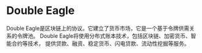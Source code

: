 # Double Eagle



Double Eagle是区块链上的协议。它建立了货币市场，它是一个基于令牌供需关系的令牌池。
Double Eagle将使用分布式账本技术，包括区块链、加密货币、智能合约等技术，
提供贷款、融资、稳定货币、闪电贷款、流动性挖掘等服务。
